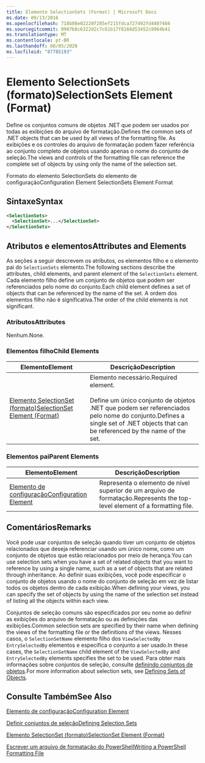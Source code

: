 ```yaml
---
title: Elemento SelectionSets (Format) | Microsoft Docs
ms.date: 09/13/2016
ms.openlocfilehash: 718b08e02220f285ef215fdca727492fd4407466
ms.sourcegitcommit: 0907b8c6322d2c7c61b17f8168d53452c8964b41
ms.translationtype: MT
ms.contentlocale: pt-BR
ms.lasthandoff: 08/05/2020
ms.locfileid: "87785193"
---
```

# <a name="selectionsets-element-format"></a><span data-ttu-id="f6bbb-102">Elemento SelectionSets (formato)</span><span class="sxs-lookup"><span data-stu-id="f6bbb-102">SelectionSets Element (Format)</span></span>

<span data-ttu-id="f6bbb-103">Define os conjuntos comuns de objetos .NET que podem ser usados por todas as exibições do arquivo de formatação.</span><span class="sxs-lookup"><span data-stu-id="f6bbb-103">Defines the common sets of .NET objects that can be used by all views of the formatting file.</span></span> <span data-ttu-id="f6bbb-104">As exibições e os controles do arquivo de formatação podem fazer referência ao conjunto completo de objetos usando apenas o nome do conjunto de seleção.</span><span class="sxs-lookup"><span data-stu-id="f6bbb-104">The views and controls of the formatting file can reference the complete set of objects by using only the name of the selection set.</span></span>

<span data-ttu-id="f6bbb-105">Formato do elemento SelectionSets do elemento de configuração</span><span class="sxs-lookup"><span data-stu-id="f6bbb-105">Configuration Element SelectionSets Element Format</span></span>

## <a name="syntax"></a><span data-ttu-id="f6bbb-106">Sintaxe</span><span class="sxs-lookup"><span data-stu-id="f6bbb-106">Syntax</span></span>

```xml
<SelectionSets>
  <SelectionSet>...</SelectionSet>
</SelectionSets>
```

## <a name="attributes-and-elements"></a><span data-ttu-id="f6bbb-107">Atributos e elementos</span><span class="sxs-lookup"><span data-stu-id="f6bbb-107">Attributes and Elements</span></span>

<span data-ttu-id="f6bbb-108">As seções a seguir descrevem os atributos, os elementos filho e o elemento pai do `SelectionSets` elemento.</span><span class="sxs-lookup"><span data-stu-id="f6bbb-108">The following sections describe the attributes, child elements, and parent element of the `SelectionSets` element.</span></span> <span data-ttu-id="f6bbb-109">Cada elemento filho define um conjunto de objetos que podem ser referenciados pelo nome do conjunto.</span><span class="sxs-lookup"><span data-stu-id="f6bbb-109">Each child element defines a set of objects that can be referenced by the name of the set.</span></span> <span data-ttu-id="f6bbb-110">A ordem dos elementos filho não é significativa.</span><span class="sxs-lookup"><span data-stu-id="f6bbb-110">The order of the child elements is not significant.</span></span>

### <a name="attributes"></a><span data-ttu-id="f6bbb-111">Atributos</span><span class="sxs-lookup"><span data-stu-id="f6bbb-111">Attributes</span></span>

<span data-ttu-id="f6bbb-112">Nenhum.</span><span class="sxs-lookup"><span data-stu-id="f6bbb-112">None.</span></span>

### <a name="child-elements"></a><span data-ttu-id="f6bbb-113">Elementos filho</span><span class="sxs-lookup"><span data-stu-id="f6bbb-113">Child Elements</span></span>

|<span data-ttu-id="f6bbb-114">Elemento</span><span class="sxs-lookup"><span data-stu-id="f6bbb-114">Element</span></span>|<span data-ttu-id="f6bbb-115">Descrição</span><span class="sxs-lookup"><span data-stu-id="f6bbb-115">Description</span></span>|
|-------------|-----------------|
|[<span data-ttu-id="f6bbb-116">Elemento SelectionSet (formato)</span><span class="sxs-lookup"><span data-stu-id="f6bbb-116">SelectionSet Element (Format)</span></span>](./selectionset-element-format.md)|<span data-ttu-id="f6bbb-117">Elemento necessário.</span><span class="sxs-lookup"><span data-stu-id="f6bbb-117">Required element.</span></span><br /><br /> <span data-ttu-id="f6bbb-118">Define um único conjunto de objetos .NET que podem ser referenciados pelo nome do conjunto.</span><span class="sxs-lookup"><span data-stu-id="f6bbb-118">Defines a single set of .NET objects that can be referenced by the name of the set.</span></span>|

### <a name="parent-elements"></a><span data-ttu-id="f6bbb-119">Elementos pai</span><span class="sxs-lookup"><span data-stu-id="f6bbb-119">Parent Elements</span></span>

|<span data-ttu-id="f6bbb-120">Elemento</span><span class="sxs-lookup"><span data-stu-id="f6bbb-120">Element</span></span>|<span data-ttu-id="f6bbb-121">Descrição</span><span class="sxs-lookup"><span data-stu-id="f6bbb-121">Description</span></span>|
|-------------|-----------------|
|[<span data-ttu-id="f6bbb-122">Elemento de configuração</span><span class="sxs-lookup"><span data-stu-id="f6bbb-122">Configuration Element</span></span>](./configuration-element-format.md)|<span data-ttu-id="f6bbb-123">Representa o elemento de nível superior de um arquivo de formatação.</span><span class="sxs-lookup"><span data-stu-id="f6bbb-123">Represents the top-level element of a formatting file.</span></span>|

## <a name="remarks"></a><span data-ttu-id="f6bbb-124">Comentários</span><span class="sxs-lookup"><span data-stu-id="f6bbb-124">Remarks</span></span>

<span data-ttu-id="f6bbb-125">Você pode usar conjuntos de seleção quando tiver um conjunto de objetos relacionados que deseja referenciar usando um único nome, como um conjunto de objetos que estão relacionados por meio de herança.</span><span class="sxs-lookup"><span data-stu-id="f6bbb-125">You can use selection sets when you have a set of related objects that you want to reference by using a single name, such as a set of objects that are related through inheritance.</span></span> <span data-ttu-id="f6bbb-126">Ao definir suas exibições, você pode especificar o conjunto de objetos usando o nome do conjunto de seleção em vez de listar todos os objetos dentro de cada exibição.</span><span class="sxs-lookup"><span data-stu-id="f6bbb-126">When defining your views, you can specify the set of objects by using the name of the selection set instead of listing all the objects within each view.</span></span>

<span data-ttu-id="f6bbb-127">Conjuntos de seleção comuns são especificados por seu nome ao definir as exibições do arquivo de formatação ou as definições das exibições.</span><span class="sxs-lookup"><span data-stu-id="f6bbb-127">Common selection sets are specified by their name when defining the views of the formatting file or the definitions of the views.</span></span> <span data-ttu-id="f6bbb-128">Nesses casos, o `SelectionSetName` elemento filho dos `ViewSelectedBy` `EntrySelectedBy` elementos e especifica o conjunto a ser usado.</span><span class="sxs-lookup"><span data-stu-id="f6bbb-128">In these cases, the `SelectionSetName` child element of the `ViewSelectedBy` and `EntrySelectedBy` elements specifies the set to be used.</span></span> <span data-ttu-id="f6bbb-129">Para obter mais informações sobre conjuntos de seleção, consulte [definindo conjuntos de objetos](./defining-selection-sets.md).</span><span class="sxs-lookup"><span data-stu-id="f6bbb-129">For more information about selection sets, see [Defining Sets of Objects](./defining-selection-sets.md).</span></span>

## <a name="see-also"></a><span data-ttu-id="f6bbb-130">Consulte Também</span><span class="sxs-lookup"><span data-stu-id="f6bbb-130">See Also</span></span>

[<span data-ttu-id="f6bbb-131">Elemento de configuração</span><span class="sxs-lookup"><span data-stu-id="f6bbb-131">Configuration Element</span></span>](./configuration-element-format.md)

[<span data-ttu-id="f6bbb-132">Definir conjuntos de seleção</span><span class="sxs-lookup"><span data-stu-id="f6bbb-132">Defining Selection Sets</span></span>](./defining-selection-sets.md)

[<span data-ttu-id="f6bbb-133">Elemento SelectionSet (formato)</span><span class="sxs-lookup"><span data-stu-id="f6bbb-133">SelectionSet Element (Format)</span></span>](./selectionset-element-format.md)

[<span data-ttu-id="f6bbb-134">Escrever um arquivo de formatação do PowerShell</span><span class="sxs-lookup"><span data-stu-id="f6bbb-134">Writing a PowerShell Formatting File</span></span>](./writing-a-powershell-formatting-file.md)
